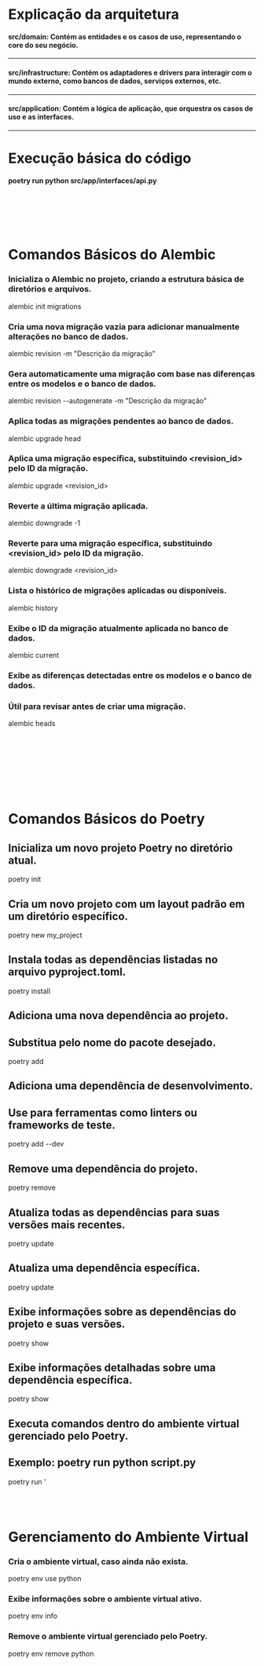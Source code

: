 # Explicação da arquitetura

#### src/domain: Contém as entidades e os casos de uso, representando o core do seu negócio.
<hr>

#### src/infrastructure: Contém os adaptadores e drivers para interagir com o mundo externo, como bancos de dados, serviços externos, etc.
<hr>

#### src/application: Contém a lógica de aplicação, que orquestra os casos de uso e as interfaces.
<hr>

# Execução básica do código
#### poetry run python src/app/interfaces/api.py

<br><br><br><br>

# Comandos Básicos do Alembic


### Inicializa o Alembic no projeto, criando a estrutura básica de diretórios e arquivos.
alembic init migrations

### Cria uma nova migração vazia para adicionar manualmente alterações no banco de dados.
alembic revision -m "Descrição da migração"

### Gera automaticamente uma migração com base nas diferenças entre os modelos e o banco de dados.
alembic revision --autogenerate -m "Descrição da migração"

### Aplica todas as migrações pendentes ao banco de dados.
alembic upgrade head

### Aplica uma migração específica, substituindo <revision_id> pelo ID da migração.
alembic upgrade <revision_id>

### Reverte a última migração aplicada.
alembic downgrade -1

### Reverte para uma migração específica, substituindo <revision_id> pelo ID da migração.
alembic downgrade <revision_id>

### Lista o histórico de migrações aplicadas ou disponíveis.
alembic history

### Exibe o ID da migração atualmente aplicada no banco de dados.
alembic current

### Exibe as diferenças detectadas entre os modelos e o banco de dados.
### Útil para revisar antes de criar uma migração.
alembic heads

<br><br>

<br><br><br><br>

# Comandos Básicos do Poetry


## Inicializa um novo projeto Poetry no diretório atual.
poetry init
<br>

## Cria um novo projeto com um layout padrão em um diretório específico.
poetry new my_project
<br>

## Instala todas as dependências listadas no arquivo pyproject.toml.
poetry install
<br>

## Adiciona uma nova dependência ao projeto.
## Substitua <package> pelo nome do pacote desejado.
poetry add <package>
<br>

## Adiciona uma dependência de desenvolvimento.
## Use para ferramentas como linters ou frameworks de teste.
poetry add --dev <package>
<br>

## Remove uma dependência do projeto.
poetry remove <package>
<br>

## Atualiza todas as dependências para suas versões mais recentes.
poetry update
<br>

## Atualiza uma dependência específica.
poetry update <package>
<br>

## Exibe informações sobre as dependências do projeto e suas versões.
poetry show
<br>

## Exibe informações detalhadas sobre uma dependência específica.
poetry show <package>
<br>

## Executa comandos dentro do ambiente virtual gerenciado pelo Poetry.
## Exemplo: poetry run python script.py
poetry run <comando>'
<br>

<br><br>

# Gerenciamento do Ambiente Virtual


### Cria o ambiente virtual, caso ainda não exista.
poetry env use python

### Exibe informações sobre o ambiente virtual ativo.
poetry env info

### Remove o ambiente virtual gerenciado pelo Poetry.
poetry env remove python

<br><br>